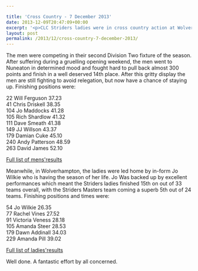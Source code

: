 ```yaml
---

title: 'Cross Country - 7 December 2013'
date: 2013-12-09T20:47:09+00:00
excerpt: '<p>CLC Striders ladies were in cross country action at Wolverhampton on Saturday 7 December 2013, while the men travelled to Nuneaton.......</p>'
layout: post
permalink: /2013/12/cross-country-7-december-2013/
---
```

The men were competing in their second Division Two fixture of the season. After suffering during a gruelling opening weekend, the men went to Nuneaton in determined mood and fought hard to pull back almost 300 points and finish in a well deserved 14th place. After this gritty display the men are still fighting to avoid relegation, but now have a chance of staying up. Finishing positions were:

22 Will Ferguson 37.23  
41 Chris Driskell 38.35  
104 Jo Maddocks 41.28  
105 Rich Shardlow 41.32  
111 Dave Smeath 41.38  
149 JJ Willson 43.37  
179 Damian Cuke 45.10  
240 Andy Patterson 48.59  
263 David James 52.10

<a href="https://www.birminghamccleague.co.uk/images/stories/bdccl/articlepdfs/XC_League_Archive/2013-14/BDXCL_D2_R2_2013_12_07_Men_V1.pdf" target="_blank" rel="nofollow">Full list of mens'results</a>

Meanwhile, in Wolverhampton, the ladies were led home by in-form Jo Wilkie who is having the season of her life. Jo Was backed up by excellent performances which meant the Striders ladies finished 15th on out of 33 teams overall, with the Striders Masters team coming a superb 5th out of 24 teams. Finishing positions and times were:

54 Jo Wilkie 26.35  
77 Rachel Vines 27.52  
91 Victoria Veness 28.18  
105 Amanda Steer 28.53  
179 Dawn Addinall 34.03  
229 Amanda Pill 39.02

<a href="https://www.midlandathletics.org.uk/PDFS/2013_RES_131207_MWCCL_Fixture2.pdf" target="_blank" rel="nofollow">Full list of ladies'results</a>

Well done. A fantastic effort by all concerned.</p>